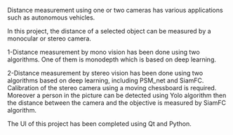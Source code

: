 Distance measurement using one or two cameras has various applications such as autonomous vehicles.

In this project, the distance of a selected object can be measured by a monocular or stereo camera.

1-Distance measurement by mono vision has been done using two algorithms. One of them is monodepth which is based on deep learning.

2-Distance measurement by stereo vision has been done using two algorithms based on deep learning, including PSM_net and SiamFC. Calibration of the stereo camera using a moving chessboard is required. 
Moreover a person in the picture can be detected using Yolo algorithm then the distance between the camera and the objective is measured by SiamFC algorithm.

The UI of this project has been completed using Qt and Python.
